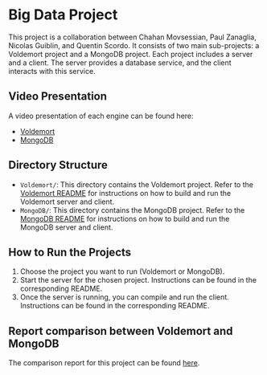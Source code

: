 # Big Data Project

This project is a collaboration between Chahan Movsessian, Paul Zanaglia, Nicolas Guiblin, and Quentin Scordo. It consists of two main sub-projects: a Voldemort project and a MongoDB project. Each project includes a server and a client. The server provides a database service, and the client interacts with this service.

## Video Presentation

A video presentation of each engine can be found here:
- [Voldemort](https://youtu.be/oeOEX8A0tb4)
- [MongoDB](https://www.youtube.com/watch?v=XprsL5x_o3o&ab_channel=PaulZANAGLIA)

## Directory Structure

- `Voldemort/`: This directory contains the Voldemort project. Refer to the [Voldemort README](./Voldemort-Engine/README.md) for instructions on how to build and run the Voldemort server and client.
- `MongoDB/`: This directory contains the MongoDB project. Refer to the [MongoDB README](./MongoDB-Engine/README.md) for instructions on how to build and run the MongoDB server and client.

## How to Run the Projects

1. Choose the project you want to run (Voldemort or MongoDB).
2. Start the server for the chosen project. Instructions can be found in the corresponding README.
3. Once the server is running, you can compile and run the client. Instructions can be found in the corresponding README.

## Report comparison between Voldemort and MongoDB

The comparison report for this project can be found [here](./Dossier_Rapport_Comparaison_Travail_ZANAGLIA_MOVSESSIAN_GUIBLIN_SCORDO_1.pdf).
